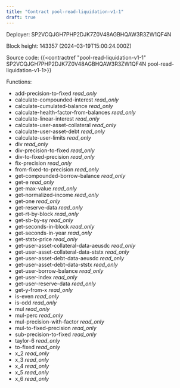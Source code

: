 ```yaml
---
title: "Contract pool-read-liquidation-v1-1"
draft: true
---
```

Deployer: SP2VCQJGH7PHP2DJK7Z0V48AGBHQAW3R3ZW1QF4N


 



Block height: 143357 (2024-03-19T15:00:24.000Z)

Source code: {{<contractref "pool-read-liquidation-v1-1" SP2VCQJGH7PHP2DJK7Z0V48AGBHQAW3R3ZW1QF4N pool-read-liquidation-v1-1>}}

Functions:

* add-precision-to-fixed _read_only_
* calculate-compounded-interest _read_only_
* calculate-cumulated-balance _read_only_
* calculate-health-factor-from-balances _read_only_
* calculate-linear-interest _read_only_
* calculate-user-asset-collateral _read_only_
* calculate-user-asset-debt _read_only_
* calculate-user-limits _read_only_
* div _read_only_
* div-precision-to-fixed _read_only_
* div-to-fixed-precision _read_only_
* fix-precision _read_only_
* from-fixed-to-precision _read_only_
* get-compounded-borrow-balance _read_only_
* get-e _read_only_
* get-max-value _read_only_
* get-normalized-income _read_only_
* get-one _read_only_
* get-reserve-data _read_only_
* get-rt-by-block _read_only_
* get-sb-by-sy _read_only_
* get-seconds-in-block _read_only_
* get-seconds-in-year _read_only_
* get-ststx-price _read_only_
* get-user-asset-collateral-data-aeusdc _read_only_
* get-user-asset-collateral-data-ststx _read_only_
* get-user-asset-debt-data-aeusdc _read_only_
* get-user-asset-debt-data-ststx _read_only_
* get-user-borrow-balance _read_only_
* get-user-index _read_only_
* get-user-reserve-data _read_only_
* get-y-from-x _read_only_
* is-even _read_only_
* is-odd _read_only_
* mul _read_only_
* mul-perc _read_only_
* mul-precision-with-factor _read_only_
* mul-to-fixed-precision _read_only_
* sub-precision-to-fixed _read_only_
* taylor-6 _read_only_
* to-fixed _read_only_
* x_2 _read_only_
* x_3 _read_only_
* x_4 _read_only_
* x_5 _read_only_
* x_6 _read_only_
